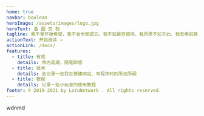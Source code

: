 ```yaml
---
home: true
navbar: boolean
heroImage: /assets/images/logo.jpg
heroText: 洛 圄 文 档
tagline: 我不曾怀揣希望，我不会全部遗忘。我不知是否值得，我所思不知于此。我无惧前路何往，我与最后的赌注。
actionText: 开始阅读 →
actionLink: /docs/
features:
  - title: 有感
    details: 颅内高潮，随笔即感
  - title: 技术
    details: 会记录一些我在搭建网站、写程序时的所见所闻
  - title: 教程
    details: 记录一些小玩意的使用教程
footer: © 2019-2021 by LoYuNetwork . All rights reserved.
---
```

<span title="你知道的太多了" class="heimu">wdnmd</span>